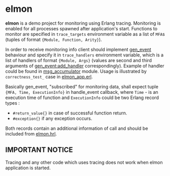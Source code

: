 elmon
=====
**elmon** is a demo project for monitoring using Erlang tracing.
Monitoring is enabled for all processes spawned after application's start. Functions to monitor are specified in `trace_targets` environment variable as a list of `MFA`s (tuples of format `{Module, Function, Arity}`).

In order to receive monitoring info client should implement [gen_event](http://www.erlang.org/doc/man/gen_event.html) behaviour and specify it in `trace_handlers` environment variable, which is a list of handlers of format `{Module, Args}` (values are second and third arguments of [gen_event:add_handler](http://www.erlang.org/doc/man/gen_event.html#add_handler-3) correspondingly). Example of handler could be found in [msg_accumulator](test/msg_accumulator.erl) module. Usage is illustrated by `correctness_test_` case in [elmon_app.erl](src/elmon_app.erl). 

Basically gen_event, "subscribed" for monitoring data, shall expect tuple `{MFA, Time, ExecutionInfo}` in handle_event callback, where `Time` - is an execution time of function and `ExecutionInfo` could be two Erlang record types :
* `#return_value{}` in case of successful function return.
* `#exception{}` if any exception occurs.

Both records contain an additional information of call and should be included from [elmon.hrl](include/elmon.hrl).

## IMPORTANT NOTICE
Tracing and any other code which uses tracing does not work when elmon application is started.
